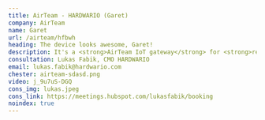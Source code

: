 ```yaml
---
title: AirTeam - HARDWARIO (Garet)
company: AirTeam
name: Garet
url: /airteam/hfbwh
heading: The device looks awesome, Garet!
description: It's a <strong>AirTeam IoT gateway</strong> for <strong>remote monitoring of heat pumps and boilers</strong> and other IoT innovations.<br/><br/>Interested?
consultation: Lukas Fabik, CMO HARDWARIO
email: lukas.fabik@hardwario.com
chester: airteam-sdasd.png
video: j_9u7uS-DGQ
cons_img: lukas.jpeg
cons_link: https://meetings.hubspot.com/lukasfabik/booking
noindex: true
---
```

